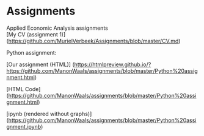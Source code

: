 # Assignments
Applied Economic Analysis assignments<br>
[My CV (assignment 1)] (https://github.com/MurielVerbeek/Assignments/blob/master/CV.md)


Python assignment:

[Our assignment (HTML)] (https://htmlpreview.github.io/?https://github.com/ManonWaals/assignments/blob/master/Python%20assignment.html)



[HTML Code] (https://github.com/ManonWaals/assignments/blob/master/Python%20assignment.html)




[ipynb (rendered without graphs)] (https://github.com/ManonWaals/assignments/blob/master/Python%20assignment.ipynb)
